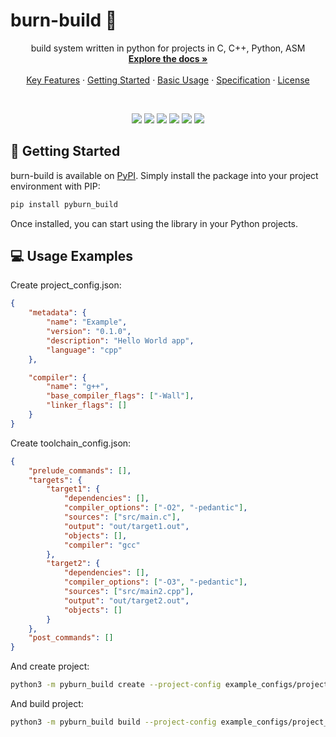 # burn-build 🚀

<div align="center">  
  <p align="center">
	build system written in python for projects in C, C++, Python, ASM
	<br />
	<a href="./docs/index.md"><strong>Explore the docs »</strong></a>
	<br />
	<br />
	<a href="#-key-features">Key Features</a>
	·
	<a href="#-getting-started">Getting Started</a>
	·
	<a href="#-usage-examples">Basic Usage</a>
	·
	<a href="#-specifications">Specification</a>
	·
	<a href="https://github.com/alexeev-prog/burn-build/blob/main/LICENSE">License</a>
  </p>
</div>
<br>
<p align="center">
	<img src="https://img.shields.io/github/languages/top/alexeev-prog/burn-build?style=for-the-badge">
	<img src="https://img.shields.io/github/languages/count/alexeev-prog/burn-build?style=for-the-badge">
	<img src="https://img.shields.io/github/license/alexeev-prog/burn-build?style=for-the-badge">
	<img src="https://img.shields.io/github/stars/alexeev-prog/burn-build?style=for-the-badge">
	<img src="https://img.shields.io/github/issues/alexeev-prog/burn-build?style=for-the-badge">
	<img src="https://img.shields.io/github/last-commit/alexeev-prog/burn-build?style=for-the-badge">
</p>

## 🚀 Getting Started
burn-build is available on [PyPI](https://pypi.org/project/pyburn_build). Simply install the package into your project environment with PIP:

```bash
pip install pyburn_build
```

Once installed, you can start using the library in your Python projects.

## 💻 Usage Examples
Create project_config.json:

```json
{
	"metadata": {
		"name": "Example",
		"version": "0.1.0",
		"description": "Hello World app",
		"language": "cpp"
	},

	"compiler": {
		"name": "g++",
		"base_compiler_flags": ["-Wall"],
		"linker_flags": []
	}
}
```

Create toolchain_config.json:

```json
{
	"prelude_commands": [],
	"targets": {
		"target1": {
			"dependencies": [],
			"compiler_options": ["-O2", "-pedantic"],
			"sources": ["src/main.c"],
			"output": "out/target1.out",
			"objects": [],
			"compiler": "gcc"
		},
		"target2": {
			"dependencies": [],
			"compiler_options": ["-O3", "-pedantic"],
			"sources": ["src/main2.cpp"],
			"output": "out/target2.out",
			"objects": []
		}
	},
	"post_commands": []
}
```

And create project:

```bash
python3 -m pyburn_build create --project-config example_configs/project_config.json --toolchain-config example_configs/toolchain_config.json
```

And build project:

```bash
python3 -m pyburn_build build --project-config example_configs/project_config.json --toolchain-config example_configs/toolchain_config.json
```
